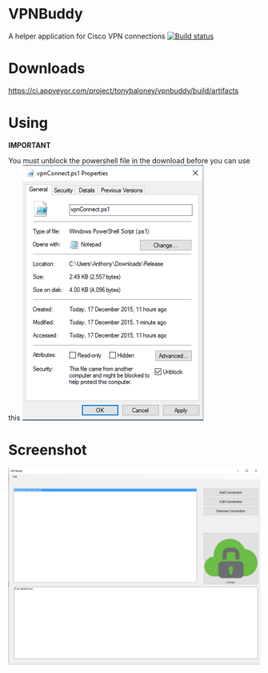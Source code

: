 # VPNBuddy
A helper application for Cisco VPN connections
[![Build status](https://ci.appveyor.com/api/projects/status/cex8epntpyngrgm2?svg=true)](https://ci.appveyor.com/project/tonybaloney/vpnbuddy)

# Downloads
https://ci.appveyor.com/project/tonybaloney/vpnbuddy/build/artifacts

# Using
__IMPORTANT__

You must unblock the powershell file in the download before you can use this 
![screenshot](https://raw.githubusercontent.com/DimensionDataCBUSydney/VPNBuddy/master/security_cap.PNG)

# Screenshot
![screenshot](https://raw.githubusercontent.com/DimensionDataCBUSydney/VPNBuddy/master/screenshot.PNG)